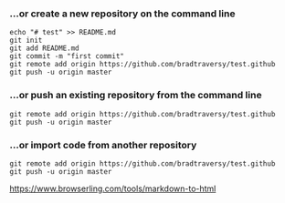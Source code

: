<!-- create a new repository on the command line -->


### ...or create a new repository on the command line
~~~
echo "# test" >> README.md
git init
git add README.md
git commit -m "first commit"
git remote add origin https://github.com/bradtraversy/test.github
git push -u origin master
~~~

### ...or push an existing repository from the command line
~~~
git remote add origin https://github.com/bradtraversy/test.github
git push -u origin master
~~~

### ...or import code from another repository
~~~
git remote add origin https://github.com/bradtraversy/test.github
git push -u origin master
~~~

https://www.browserling.com/tools/markdown-to-html
